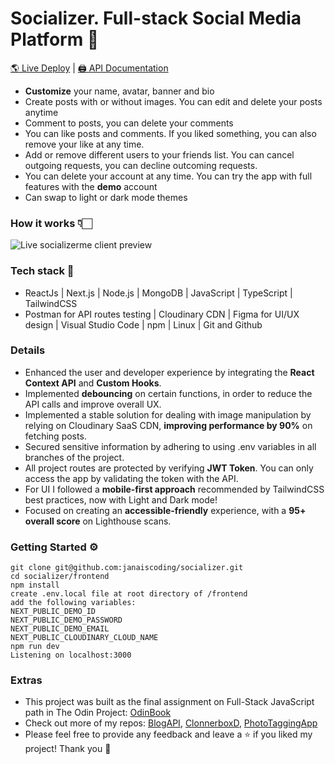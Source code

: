 # Socializer. Full-stack Social Media Platform 🫶

[🌎 Live Deploy](https://socializerme.vercel.app/) | [🖨️ API Documentation](https://github.com/janaiscoding/socializer/tree/main/backend#readme)

* **Customize** your name, avatar, banner and bio
* Create posts with or without images. You can edit and delete your posts anytime
* Comment to posts, you can delete your comments
* You can like posts and comments. If you liked something, you can also remove your like at any time.
* Add or remove different users to your friends list. You can cancel outgoing requests, you can decline outcoming requests.
* You can delete your account at any time. You can try the app with full features with the **demo** account
* Can swap to light or dark mode themes

### How it works 👇🏻

![Live socializerme client preview](https://github.com/janaiscoding/socializer/blob/main/frontend/public/assets/socializerme.gif)

### Tech stack 🧰

- ReactJs | Next.js | Node.js | MongoDB | JavaScript | TypeScript | TailwindCSS
- Postman for API routes testing | Cloudinary CDN | Figma for UI/UX design | Visual Studio Code | npm | Linux |  Git and Github

### Details 

- Enhanced the user and developer experience by integrating the **React Context API** and **Custom Hooks**.
- Implemented **debouncing** on certain functions, in order to reduce the API calls and improve overall UX.
- Implemented a stable solution for dealing with image manipulation by relying on Cloudinary SaaS CDN, **improving performance by 90%** on fetching posts.
- Secured sensitive information by adhering to using .env variables in all branches of the project.
- All project routes are protected by verifying **JWT Token**. You can only access the app by validating the token with the API.
- For UI I followed a **mobile-first approach** recommended by TailwindCSS best practices, now with Light and Dark mode!
- Focused on creating an **accessible-friendly** experience, with a **95+ overall score** on Lighthouse scans.


### Getting Started ⚙️

```
git clone git@github.com:janaiscoding/socializer.git
cd socializer/frontend
npm install
create .env.local file at root directory of /frontend 
add the following variables:
NEXT_PUBLIC_DEMO_ID
NEXT_PUBLIC_DEMO_PASSWORD
NEXT_PUBLIC_DEMO_EMAIL
NEXT_PUBLIC_CLOUDINARY_CLOUD_NAME
npm run dev
Listening on localhost:3000
```

### Extras

- This project was built as the final assignment on Full-Stack JavaScript path in The Odin Project: [OdinBook](https://www.theodinproject.com/lessons/nodejs-odin-book)
- Check out more of my repos: [BlogAPI](https://github.com/janaiscoding/blog-client), [ClonnerboxD](https://github.com/janaiscoding/letterboxd-clone), [PhotoTaggingApp](https://github.com/janaiscoding/photo-tagging-app)
- Please feel free to provide any feedback and leave a ⭐ if you liked my project! Thank you 🧡